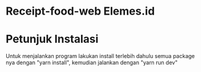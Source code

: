 # Receipt-food-web Elemes.id

# Petunjuk Instalasi
Untuk menjalankan program lakukan install terlebih dahulu semua package nya dengan "yarn install", kemudian jalankan dengan "yarn run dev"
